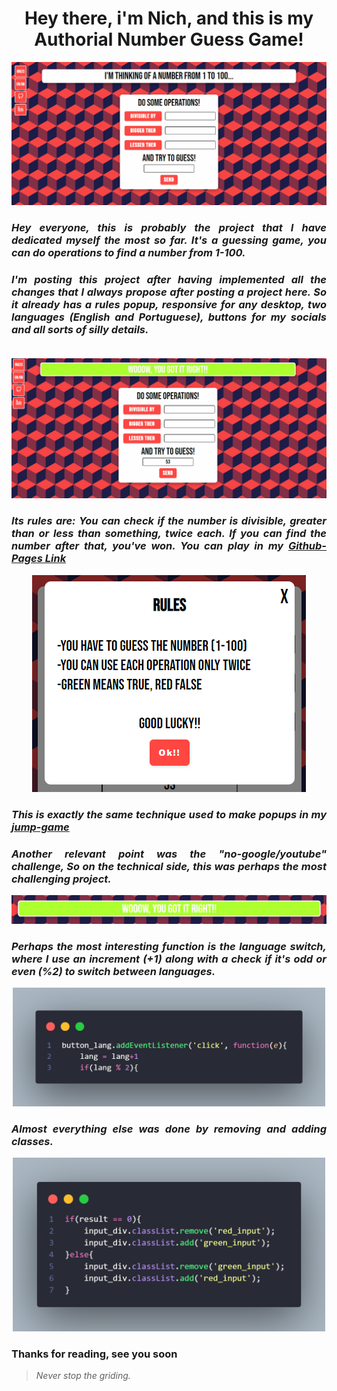<h1 align="center"> Hey there, i'm Nich, and this is my Authorial Number Guess Game! </h1>
<p align="center">
  <img src="https://github.com/DevLass/guess_game/blob/main/readmeimg/img-gif.gif" alt="Page Preview">
</p>
  
 <h3 align="justify"> <i> Hey everyone, this is probably the project that I have dedicated myself the most so far. It's a guessing game, you can do operations to find a number from 1-100. </i> </h3>
<h3 align="justify"> <i> I'm posting this project after having implemented all the changes that I always propose after posting a project here. So it already has a rules popup, responsive for any desktop, two languages (English and Portuguese), buttons for my socials and all sorts of silly details.<br><br> </i> </h3>
<p align="center">
  <img src="https://github.com/DevLass/guess_game/blob/main/readmeimg/hover-gif.gif" alt="Page Preview">
  <h3 align="justify"><i>Its rules are: You can check if the number is divisible, greater than or less than something, twice each. If you can find the number after that, you've won. You can play in my <a href="https://DevLass.github.io/guess_game/">Github-Pages Link</a></i></h3>
<p align="center">
    <img src="https://github.com/DevLass/guess_game/blob/main/readmeimg/rules.png" alt="Page Preview">
</p>
<h3 align="justify"><i>This is exactly the same technique used to make popups in my <a href="https://github.com/DevLass/jump-game"> jump-game </a></i></h3>
<h3 align="justify"><i>Another relevant point was the "no-google/youtube" challenge, So on the technical side, this was perhaps the most challenging project.</i></h3>
<p align="center">
    <img src="https://github.com/DevLass/guess_game/blob/main/readmeimg/win.png" alt="Page Preview">
</p>
<h3 align="justify"><i>Perhaps the most interesting function is the language switch, where I use an increment (+1) along with a check if it's odd or even (%2) to switch between languages.</i></h3>
<p align="center">
    <img src="https://github.com/DevLass/guess_game/blob/main/readmeimg/lang-f.png" alt="Page Preview" width="500">
</p>
<h3 align="justify"><i>Almost everything else was done by removing and adding classes.</i></h3>
<p align="center">
    <img src="https://github.com/DevLass/guess_game/blob/main/readmeimg/class-f.png" alt="Page Preview" width="500">
</p>
<h3 align="justify">
Thanks for reading, see you soon
</h3>

> *Never stop the griding.*
